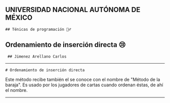 ## UNIVERSIDAD NACIONAL AUTÓNOMA DE MÉXICO
    ## Ténicas de programación 🤷‍♂️
 ## Ordenamiento de inserción directa 😢
     ## Jimenez Arellano Carlos

---
    # Ordenamiento de inserción directa
    
Este método recibe también el se conoce con el nombre de "Método de la baraja". 
Es usado por los jugadores de cartas cuando ordenan éstas, de ahí el nombre. 



---
